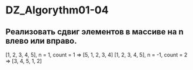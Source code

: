 # DZ_Algorythm01-04
## Реализовать сдвиг элементов в массиве на n влево или вправо.
[1, 2, 3, 4, 5], n = 1,  count = 1 => [5, 1, 2, 3, 4]
[1, 2, 3, 4, 5], n = -1, count = 2 => [3, 4, 5, 1, 2]
